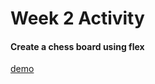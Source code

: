 # Week 2 Activity
#### Create a chess board using flex
[demo](https://chessboard-project-flex.vercel.app/)
